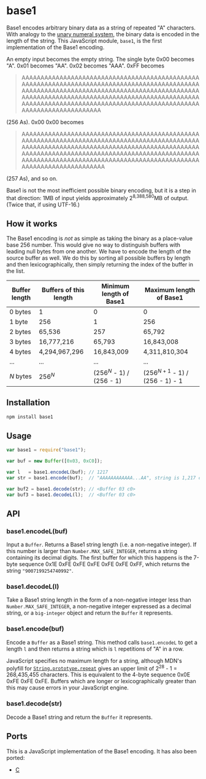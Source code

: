 # base1

Base1 encodes arbitrary binary data as a string of repeated "A" characters. With analogy to the [unary numeral system](https://en.wikipedia.org/wiki/Unary_numeral_system), the binary data is encoded in the length of the string. This JavaScript module, `base1`, is the first implementation of the Base1 encoding.

An empty input becomes the empty string. The single byte 0x00 becomes "A". 0x01 becomes "AA". 0x02 becomes "AAA". 0xFF becomes

> AAAAAAAAAAAAAAAAAAAAAAAAAAAAAAAAAAAAAAAAAAAAAAAAAAAAAAAAAAAAAAAAAAAAAAAAAAAAAAAAAAAAAAAAAAAAAAAAAAAAAAAAAAAAAAAAAAAAAAAAAAAAAAAAAAAAAAAAAAAAAAAAAAAAAAAAAAAAAAAAAAAAAAAAAAAAAAAAAAAAAAAAAAAAAAAAAAAAAAAAAAAAAAAAAAAAAAAAAAAAAAAAAAAAAAAAAAAAAAAAAAAAAAAAAAAAAAAA

(256 As). 0x00 0x00 becomes

> AAAAAAAAAAAAAAAAAAAAAAAAAAAAAAAAAAAAAAAAAAAAAAAAAAAAAAAAAAAAAAAAAAAAAAAAAAAAAAAAAAAAAAAAAAAAAAAAAAAAAAAAAAAAAAAAAAAAAAAAAAAAAAAAAAAAAAAAAAAAAAAAAAAAAAAAAAAAAAAAAAAAAAAAAAAAAAAAAAAAAAAAAAAAAAAAAAAAAAAAAAAAAAAAAAAAAAAAAAAAAAAAAAAAAAAAAAAAAAAAAAAAAAAAAAAAAAAAA

(257 As), and so on.

Base1 is not the most inefficient possible binary encoding, but it is a step in that direction: 1MB of input yields approximately 2<sup>8,388,580</sup>MB of output. (Twice that, if using UTF-16.)

## How it works

The Base1 encoding is *not* as simple as taking the binary as a place-value base 256 number. This would give no way to distinguish buffers with leading null bytes from one another. We have to encode the length of the source buffer as well. We do this by sorting all possible buffers by length and then lexicographically, then simply returning the index of the buffer in the list.

| Buffer length | Buffers of this length | Minimum length of Base1 | Maximum length of Base1 |
| ------------- | ---------------------- | ----------------------- | ----------------------- |
| 0 bytes       | 1                      | 0                       | 0                       |
| 1 byte        | 256                    | 1                       | 256                     |
| 2 bytes       | 65,536                 | 257                     | 65,792                  |
| 3 bytes       | 16,777,216             | 65,793                  | 16,843,008              |
| 4 bytes       | 4,294,967,296          | 16,843,009              | 4,311,810,304           |
| ...           | ...                    | ...                     | ...                     |
| <var>N</var> bytes | 256<sup><var>N</var></sup> | (256<sup><var>N</var></sup> - 1) / (256 - 1) | (256<sup><var>N</var> + 1</sup> - 1) / (256 - 1) - 1 |

## Installation

```bash
npm install base1
```

## Usage

```js
var base1 = require("base1");

var buf = new Buffer([0x03, 0xC0]); 

var l   = base1.encodeL(buf); // 1217
var str = base1.encode(buf);  // "AAAAAAAAAAAA...AA", string is 1,217 characters long

var buf2 = base1.decode(str); // <Buffer 03 c0>
var buf3 = base1.decodeL(l);  // <Buffer 03 c0>
```

## API

### base1.encodeL(buf)

Input a `Buffer`. Returns a Base1 string length (i.e. a non-negative integer). If this number is larger than `Number.MAX_SAFE_INTEGER`, returns a string containing its decimal digits. The first buffer for which this happens is the 7-byte sequence 0x1E 0xFE 0xFE 0xFE 0xFE 0xFE 0xFF, which returns the string `"9007199254740992"`.

### base1.decodeL(l)

Take a Base1 string length in the form of a non-negative integer less than `Number.MAX_SAFE_INTEGER`, a non-negative integer expressed as a decimal string, or a `big-integer` object and return the `Buffer` it represents.

### base1.encode(buf)

Encode a `Buffer` as a Base1 string. This method calls `base1.encodeL` to get a length `l` and then returns a string which is `l` repetitions of "A" in a row.

JavaScript specifies no maximum length for a string, although MDN's polyfill for [`String.prototype.repeat`](https://developer.mozilla.org/en/docs/Web/JavaScript/Reference/Global_Objects/String/repeat) gives an upper limit of 2<sup>28</sup> - 1 = 268,435,455 characters. This is equivalent to the 4-byte sequence 0x0E 0xFE 0xFE 0xFE. Buffers which are longer or lexicographically greater than this may cause errors in your JavaScript engine.

### base1.decode(str)

Decode a Base1 string and return the `Buffer` it represents.

## Ports

This is a JavaScript implementation of the Base1 encoding. It has also been ported:

* [C](https://github.com/girst/base1)
